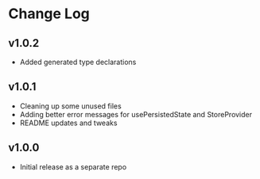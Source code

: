 # Change Log

## v1.0.2

* Added generated type declarations

## v1.0.1

* Cleaning up some unused files
* Adding better error messages for usePersistedState and StoreProvider
* README updates and tweaks

## v1.0.0

* Initial release as a separate repo
